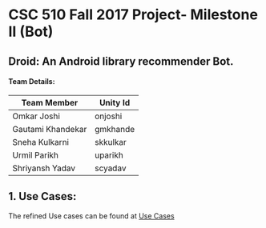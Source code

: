 # CSC 510 Fall 2017 Project- Milestone II (Bot)

## Droid: An Android library recommender Bot.


#### Team Details:     

| Team Member   | Unity Id   | 
| ------------- | ------------  | 
| Omkar Joshi | onjoshi |
| Gautami Khandekar | gmkhande | 
| Sneha Kulkarni | skkulkar | 
| Urmil Parikh | uparikh |
| Shriyansh Yadav | scyadav |  

## 1. Use Cases:  


   The refined Use cases can be found at [Use Cases](https://github.ncsu.edu/uparikh/CSC-510-Bot-Controller/blob/master/usecases.md)  
